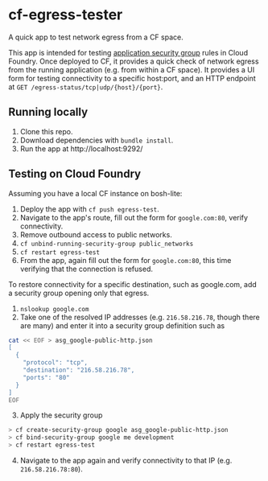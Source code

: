 # cf-egress-tester
A quick app to test network egress from a CF space.

This app is intended for testing [application security group](http://docs.pivotal.io/pivotalcf/adminguide/app-sec-groups.html) rules in Cloud Foundry. Once deployed to CF, it provides a quick check of network egress from the running application (e.g. from within a CF space).  It provides a UI form for testing connectivity to a specific host:port, and an HTTP endpoint at `GET /egress-status/tcp|udp/{host}/{port}`.

## Running locally
1.  Clone this repo.
2.  Download dependencies with `bundle install`.
3.  Run the app at http://localhost:9292/

## Testing on Cloud Foundry
Assuming you have a local CF instance on bosh-lite:
1. Deploy the app with `cf push egress-test`.
2. Navigate to the app's route, fill out the form for `google.com:80`, verify connectivity.
3. Remove outbound access to public networks.
  1. `cf unbind-running-security-group public_networks`
  2. `cf restart egress-test`
  3. From the app, again fill out the form for `google.com:80`, this time verifying that the connection is refused.

To restore connectivity for a specific destination, such as google.com, add a security group opening only that egress.
1. `nslookup google.com`
2.  Take one of the resolved IP addresses (e.g. `216.58.216.78`, though there are many) and enter it into a security group definition such as
  ``` sh
  cat << EOF > asg_google-public-http.json
  [
  	{
      "protocol": "tcp",
      "destination": "216.58.216.78",
      "ports": "80"
  	}
  ]
  EOF
  ```
3. Apply the security group
  ``` sh
  > cf create-security-group google asg_google-public-http.json
  > cf bind-security-group google me development
  > cf restart egress-test
  ```
4. Navigate to the app again and verify connectivity to that IP (e.g. `216.58.216.78:80`).
